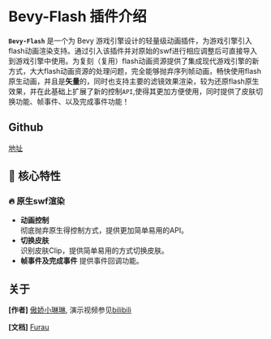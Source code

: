 # Bevy-Flash 插件介绍

**`Bevy-Flash`** 是一个为 Bevy 游戏引擎设计的轻量级动画插件，为游戏引擎引入flash动画渲染支持。通过引入该插件并对原始的swf进行相应调整后可直接导入到游戏引擎中使用。为复刻（复用）flash动画资源提供了集成现代游戏引擎的新方式，大大flash动画资源的处理问题，完全能够抛弃序列帧动画，畅快使用flash原生动画，并且是**矢量**的，同时也支持主要的滤镜效果渲染，较为还原flash原生效果，并在此基础上扩展了新的控制`API`,使得其更加方便使用，同时提供了皮肤切换功能、帧事件、以及完成事件功能！


## Github 
[地址](https://github.com/aojiaoxiaolinlin)

## 🎯 核心特性

### 🔥 原生swf渲染
- **动画控制**  
  彻底抛弃原生得控制方式，提供更加简单易用的API。
- **切换皮肤**  
  识别皮肤Clip，提供简单易用的方式切换皮肤。
- **帧事件及完成事件**
  提供事件回调功能。


## 关于
**[作者]** [傲娇小琳琳](https://github.com/aojiaoxiaolinlin), 演示视频参见[bilibili](https://space.bilibili.com/33570253?spm_id_from=333.337.0.0)

**[文档]** [Furau](https://github.com/e72uj)
